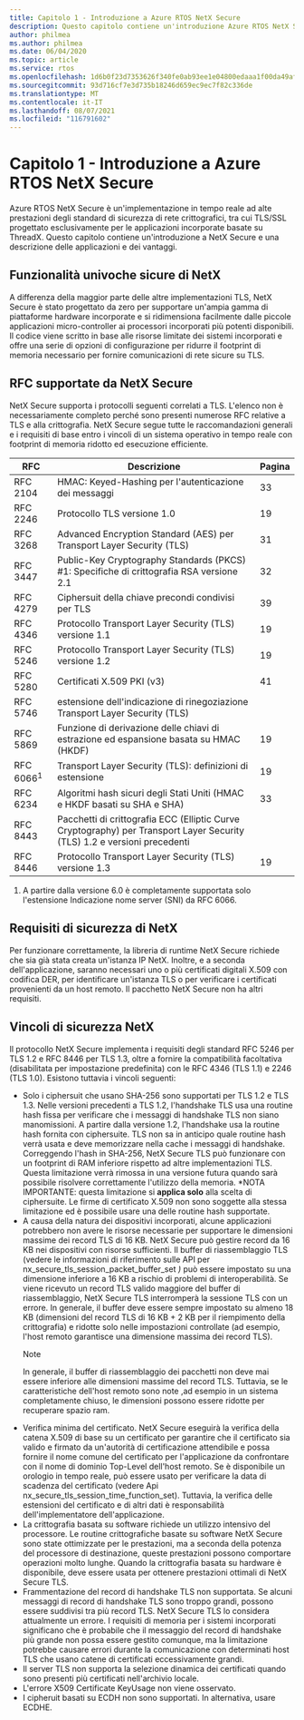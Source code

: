 ```yaml
---
title: Capitolo 1 - Introduzione a Azure RTOS NetX Secure
description: Questo capitolo contiene un'introduzione Azure RTOS NetX Secure e una descrizione delle applicazioni e dei vantaggi.
author: philmea
ms.author: philmea
ms.date: 06/04/2020
ms.topic: article
ms.service: rtos
ms.openlocfilehash: 1d6b0f23d7353626f340fe0ab93ee1e04800edaaa1f00da49afd83f84339df86
ms.sourcegitcommit: 93d716cf7e3d735b18246d659ec9ec7f82c336de
ms.translationtype: MT
ms.contentlocale: it-IT
ms.lasthandoff: 08/07/2021
ms.locfileid: "116791602"
---
```

# <a name="chapter-1---introduction-to-azure-rtos-netx-secure"></a>Capitolo 1 - Introduzione a Azure RTOS NetX Secure

Azure RTOS NetX Secure è un'implementazione in tempo reale ad alte prestazioni degli standard di sicurezza di rete crittografici, tra cui TLS/SSL progettato esclusivamente per le applicazioni incorporate basate su ThreadX. Questo capitolo contiene un'introduzione a NetX Secure e una descrizione delle applicazioni e dei vantaggi.

## <a name="netx-secure-unique-features"></a>Funzionalità univoche sicure di NetX

A differenza della maggior parte delle altre implementazioni TLS, NetX Secure è stato progettato da zero per supportare un'ampia gamma di piattaforme hardware incorporate e si ridimensiona facilmente dalle piccole applicazioni micro-controller ai processori incorporati più potenti disponibili. Il codice viene scritto in base alle risorse limitate dei sistemi incorporati e offre una serie di opzioni di configurazione per ridurre il footprint di memoria necessario per fornire comunicazioni di rete sicure su TLS.

## <a name="rfcs-supported-by-netx-secure"></a>RFC supportate da NetX Secure 

NetX Secure supporta i protocolli seguenti correlati a TLS. L'elenco non è necessariamente completo perché sono presenti numerose RFC relative a TLS e alla crittografia. NetX Secure segue tutte le raccomandazioni generali e i requisiti di base entro i vincoli di un sistema operativo in tempo reale con footprint di memoria ridotto ed esecuzione efficiente.

| RFC      | Descrizione                                                                                                 | Pagina |
|----------|-------------------------------------------------------------------------------------------------------------|------|
| RFC 2104 | HMAC: Keyed-Hashing per l'autenticazione dei messaggi                                                              | 33   |
| RFC 2246 | Protocollo TLS versione 1.0                                                                                | 19   |
| RFC 3268 | Advanced Encryption Standard (AES) per Transport Layer Security (TLS)                          | 31   |
| RFC 3447 | Public-Key Cryptography Standards (PKCS) #1: Specifiche di crittografia RSA versione 2.1                    | 32   |
| RFC 4279 | Ciphersuit della chiave precondi condivisi per TLS                                                                         | 39   |
| RFC 4346 | Protocollo Transport Layer Security (TLS) versione 1.1                                                     | 19   |
| RFC 5246 | Protocollo Transport Layer Security (TLS) versione 1.2                                                     | 19   |
| RFC 5280 | Certificati X.509 PKI (v3)                                                                                 | 41   |
| RFC 5746 | estensione dell'indicazione di rinegoziazione Transport Layer Security (TLS)                                           |      |
| RFC 5869 | Funzione di derivazione delle chiavi di estrazione ed espansione basata su HMAC (HKDF)                                                | 19   |
| RFC 6066<sup>1</sup> | Transport Layer Security (TLS): definizioni di estensione                                            | 19   |
| RFC 6234 | Algoritmi hash sicuri degli Stati Uniti (HMAC e HKDF basati su SHA e SHA)                                                 | 33   |
| RFC 8443 | Pacchetti di crittografia ECC (Elliptic Curve Cryptography) per Transport Layer Security (TLS) 1.2 e versioni precedenti |      |
| RFC 8446 | Protocollo Transport Layer Security (TLS) versione 1.3                                                     | 19   |

1. A partire dalla versione 6.0 è completamente supportata solo l'estensione Indicazione nome server (SNI) da RFC 6066.

## <a name="netx-secure-requirements"></a>Requisiti di sicurezza di NetX

Per funzionare correttamente, la libreria di runtime NetX Secure richiede che sia già stata creata un'istanza IP NetX. Inoltre, e a seconda dell'applicazione, saranno necessari uno o più certificati digitali X.509 con codifica DER, per identificare un'istanza TLS o per verificare i certificati provenienti da un host remoto. Il pacchetto NetX Secure non ha altri requisiti.

## <a name="netx-secure-constraints"></a>Vincoli di sicurezza NetX

Il protocollo NetX Secure implementa i requisiti degli standard RFC 5246 per TLS 1.2 e RFC 8446 per TLS 1.3, oltre a fornire la compatibilità facoltativa (disabilitata per impostazione predefinita) con le RFC 4346 (TLS 1.1) e 2246 (TLS 1.0). Esistono tuttavia i vincoli seguenti:

- Solo i ciphersuit che usano SHA-256 sono supportati per TLS 1.2 e TLS 1.3. Nelle versioni precedenti a TLS 1.2, l'handshake TLS usa una routine hash fissa per verificare che i messaggi di handshake TLS non siano manomissioni. A partire dalla versione 1.2, l'handshake usa la routine hash fornita con ciphersuite. TLS non sa in anticipo quale routine hash verrà usata e deve memorizzare nella cache i messaggi di handshake. Correggendo l'hash in SHA-256, NetX Secure TLS può funzionare con un footprint di RAM inferiore rispetto ad altre implementazioni TLS. Questa limitazione verrà rimossa in una versione futura quando sarà possibile risolvere correttamente l'utilizzo della memoria. *NOTA IMPORTANTE: questa limitazione si **applica solo** alla scelta di ciphersuite. Le firme di certificato X.509 non sono soggette alla stessa limitazione ed è possibile usare una delle routine hash supportate.
- A causa della natura dei dispositivi incorporati, alcune applicazioni potrebbero non avere le risorse necessarie per supportare le dimensioni massime dei record TLS di 16 KB. NetX Secure può gestire record da 16 KB nei dispositivi con risorse sufficienti. Il buffer di riassemblaggio TLS (vedere le informazioni di riferimento sulle API per nx_secure_tls_session_packet_buffer_set *)* può essere impostato su una dimensione inferiore a 16 KB a rischio di problemi di interoperabilità.  Se viene ricevuto un record TLS valido maggiore del buffer di riassemblaggio, NetX Secure TLS interromperà la sessione TLS con un errore. In generale, il buffer deve essere sempre impostato su almeno 18 KB (dimensioni del record TLS di 16 KB + 2 KB per il riempimento della crittografia) e ridotte solo nelle impostazioni controllate (ad esempio, l'host remoto garantisce una dimensione massima dei record TLS).
  > [!NOTE]
  > In generale, il buffer di riassemblaggio dei pacchetti non deve mai essere inferiore alle dimensioni massime del record TLS. Tuttavia, se le caratteristiche dell'host remoto sono note ,ad esempio in un sistema completamente chiuso, le dimensioni possono essere ridotte per recuperare spazio ram.
- Verifica minima del certificato. NetX Secure eseguirà la verifica della catena X.509 di base su un certificato per garantire che il certificato sia valido e firmato da un'autorità di certificazione attendibile e possa fornire il nome comune del certificato per l'applicazione da confrontare con il nome di dominio Top-Level dell'host remoto. Se è disponibile un orologio in tempo reale, può essere usato per verificare la data di scadenza del certificato (vedere Api nx_secure_tls_session_time_function_set). Tuttavia, la verifica delle estensioni del certificato e di altri dati è responsabilità dell'implementatore dell'applicazione.
- La crittografia basata su software richiede un utilizzo intensivo del processore. Le routine crittografiche basate su software NetX Secure sono state ottimizzate per le prestazioni, ma a seconda della potenza del processore di destinazione, queste prestazioni possono comportare operazioni molto lunghe. Quando la crittografia basata su hardware è disponibile, deve essere usata per ottenere prestazioni ottimali di NetX Secure TLS.
- Frammentazione del record di handshake TLS non supportata. Se alcuni messaggi di record di handshake TLS sono troppo grandi, possono essere suddivisi tra più record TLS. NetX Secure TLS lo considera attualmente un errore. I requisiti di memoria per i sistemi incorporati significano che è probabile che il messaggio del record di handshake più grande non possa essere gestito comunque, ma la limitazione potrebbe causare errori durante la comunicazione con determinati host TLS che usano catene di certificati eccessivamente grandi.
- Il server TLS non supporta la selezione dinamica dei certificati quando sono presenti più certificati nell'archivio locale. 
- L'errore X509 Certificate KeyUsage non viene osservato. 
- I cipheruit basati su ECDH non sono supportati. In alternativa, usare ECDHE.
